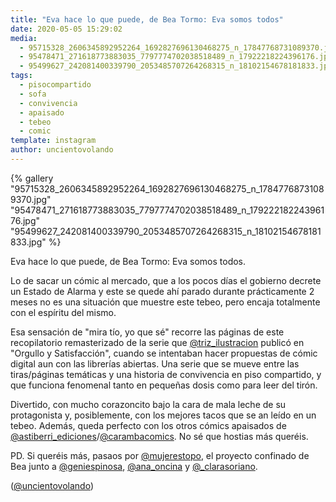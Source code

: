 ```yaml
---
title: "Eva hace lo que puede, de Bea Tormo: Eva somos todos"
date: 2020-05-05 15:29:02
media: 
  - 95715328_2606345892952264_1692827696130468275_n_17847768731089370.jpg
  - 95478471_271618773883035_7797774702038518489_n_17922218224396176.jpg
  - 95499627_242081400339790_2053485707264268315_n_18102154678181833.jpg
tags: 
  - pisocompartido
  - sofa
  - convivencia
  - apaisado
  - tebeo
  - comic
template: instagram
author: uncientovolando
---
```


{% gallery "95715328_2606345892952264_1692827696130468275_n_17847768731089370.jpg" "95478471_271618773883035_7797774702038518489_n_17922218224396176.jpg" "95499627_242081400339790_2053485707264268315_n_18102154678181833.jpg" %}

Eva hace lo que puede, de Bea Tormo: Eva somos todos.

Lo de sacar un cómic al mercado, que a los pocos días el gobierno decrete un Estado de Alarma y este se quede ahí parado durante prácticamente 2 meses no es una situación que muestre este tebeo, pero encaja totalmente con el espíritu del mismo.

Esa sensación de "mira tío, yo que sé" recorre las páginas de este recopilatorio remasterizado de la serie que [@triz_ilustracion](https://instagram.com/triz_ilustracion) publicó en "Orgullo y Satisfacción", cuando se intentaban hacer propuestas de cómic digital aun con las librerías abiertas. Una serie que se mueve entre las tiras/páginas temáticas y una historia de convivencia en piso compartido, y que funciona fenomenal tanto en pequeñas dosis como para leer del tirón.

Divertido, con mucho corazoncito bajo la cara de mala leche de su protagonista y, posiblemente, con los mejores tacos que se an leído en un tebeo. Además, queda perfecto con los otros cómics apaisados de [@astiberri_ediciones](https://instagram.com/astiberri_ediciones)/[@carambacomics](https://instagram.com/carambacomics). No sé que hostias más queréis.

PD. Si queréis más, pasaos por [@mujerestopo](https://instagram.com/mujerestopo), el proyecto confinado de Bea junto a [@geniespinosa](https://instagram.com/geniespinosa), [@ana_oncina](https://instagram.com/ana_oncina) y [@_clarasoriano](https://instagram.com/_clarasoriano).

([@uncientovolando](https://instagram.com/uncientovolando))

